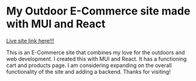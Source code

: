 # My Outdoor E-Commerce site made with MUI and React

[Live site link here!!!](https://wonderful-ptolemy-65f598.netlify.app/)

This is an E-Commerce site that combines my love for the outdoors and web development. I created this with MUI and React. It has a functioning cart and products page. I am considering expanding on the overall functionality of the site and adding a backend. Thanks for visiting!
